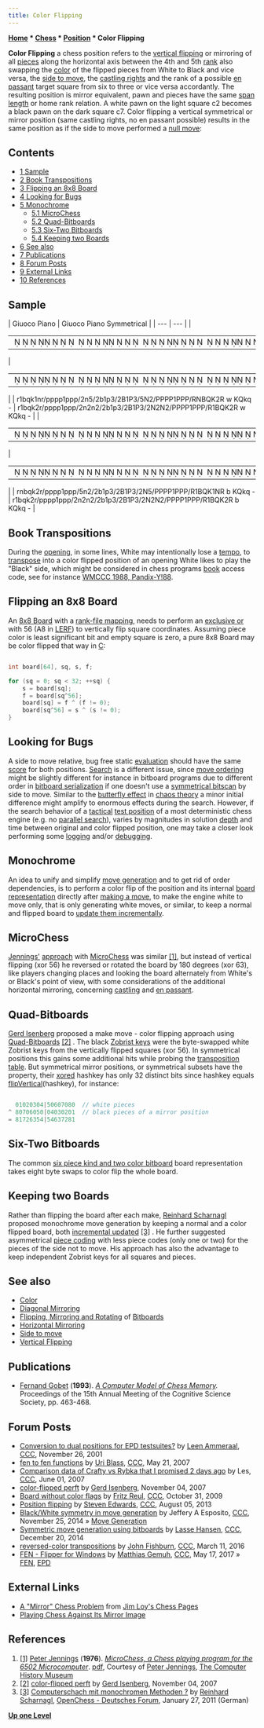 ```yaml
---
title: Color Flipping
---
```

**[Home](Home "Home") * [Chess](Chess "Chess") * [Position](Chess_Position "Chess Position") * Color Flipping**

**Color Flipping** a chess position refers to the [vertical flipping](Vertical_Flipping "Vertical Flipping") or mirroring of all [pieces](Pieces "Pieces") along the horizontal axis between the 4th and 5th [rank](Ranks "Ranks") also swapping the [color](Color "Color") of the flipped pieces from White to Black and vice versa, the [side to move](Side_to_move "Side to move"), the [castling rights](Castling_Rights "Castling Rights") and the rank of a possible [en passant](En_passant "En passant") target square from six to three or vice versa accordantly. The resulting position is mirror equivalent, pawn and pieces have the same [span length](Pawn_Spans "Pawn Spans") or home rank relation. A white pawn on the light square c2 becomes a black pawn on the dark square c7. Color flipping a vertical symmetrical or mirror position (same castling rights, no en passant possible) results in the same position as if the side to move performed a [null move](Null_Move "Null Move"):

## Contents

- [1 Sample](#sample)
- [2 Book Transpositions](#book-transpositions)
- [3 Flipping an 8x8 Board](#flipping-an-8x8-board)
- [4 Looking for Bugs](#looking-for-bugs)
- [5 Monochrome](#monochrome)
  - [5.1 MicroChess](#microchess)
  - [5.2 Quad-Bitboards](#quad-bitboards)
  - [5.3 Six-Two Bitboards](#six-two-bitboards)
  - [5.4 Keeping two Boards](#keeping-two-boards)
- [6 See also](#see-also)
- [7 Publications](#publications)
- [8 Forum Posts](#forum-posts)
- [9 External Links](#external-links)
- [10 References](#references)

## Sample

|  Giuoco Piano
|  Giuoco Piano Symmetrical
|
| --- | --- |
|

|  |
| --- |
|                                                                 ♜ ♝♛♚ ♞♜♟♟♟♟ ♟♟♟  ♞       ♝ ♟     ♗ ♙        ♘  ♙♙♙♙ ♙♙♙♖♘♗♕♔  ♖ |

|

|  |
| --- |
|                                                                 ♜ ♝♛♚  ♜♟♟♟♟ ♟♟♟  ♞  ♞    ♝ ♟     ♗ ♙     ♘  ♘  ♙♙♙♙ ♙♙♙♖ ♗♕♔  ♖ |

|
|  r1bqk1nr/pppp1ppp/2n5/2b1p3/2B1P3/5N2/PPPP1PPP/RNBQK2R w KQkq -
|  r1bqk2r/pppp1ppp/2n2n2/2b1p3/2B1P3/2N2N2/PPPP1PPP/R1BQK2R w KQkq -
|
|

|  |
| --- |
|                                                                 ♜♞♝♛♚  ♜♟♟♟♟ ♟♟♟     ♞    ♝ ♟     ♗ ♙     ♘     ♙♙♙♙ ♙♙♙♖ ♗♕♔ ♘♖ |

|

|  |
| --- |
|                                                                 ♜ ♝♛♚  ♜♟♟♟♟ ♟♟♟  ♞  ♞    ♝ ♟     ♗ ♙     ♘  ♘  ♙♙♙♙ ♙♙♙♖ ♗♕♔  ♖ |

|
|  rnbqk2r/pppp1ppp/5n2/2b1p3/2B1P3/2N5/PPPP1PPP/R1BQK1NR b KQkq -
|  r1bqk2r/pppp1ppp/2n2n2/2b1p3/2B1P3/2N2N2/PPPP1PPP/R1BQK2R b KQkq -
|

## Book Transpositions

During the [opening](Opening "Opening"), in some lines, White may intentionally lose a [tempo](Tempo "Tempo"), to [transpose](Transposition "Transposition") into a color flipped position of an opening White likes to play the "Black" side, which might be considered in chess programs [book](Opening_Book "Opening Book") access code, see for instance [WMCCC 1988, Pandix-Y!88](WMCCC_1988#Pandix-Y.21 "WMCCC 1988").

## Flipping an 8x8 Board

An [8x8 Board](8x8_Board "8x8 Board") with a [rank-file mapping](Squares "Squares"), needs to perform an [exclusive or](General_Setwise_Operations#ExclusiveOr "General Setwise Operations") with 56 (A8 in [LERF](Square_Mapping_Considerations#LittleEndianRankFileMapping "Square Mapping Considerations")) to vertically flip square coordinates. Assuming piece color is least significant bit and empty square is zero, a pure 8x8 Board may be color flipped that way in [C](C "C"):

```C++

int board[64], sq, s, f;

for (sq = 0; sq < 32; ++sq) {
    s = board[sq];
    f = board[sq^56];
    board[sq] = f ^ (f != 0);
    board[sq^56] = s ^ (s != 0);
}

```

## Looking for Bugs

A side to move relative, bug free static [evaluation](Evaluation "Evaluation") should have the same [score](Score "Score") for both positions. [Search](Search "Search") is a different issue, since [move ordering](Move_Ordering "Move Ordering") might be slightly different for instance in bitboard programs due to different order in [bitboard serialization](Bitboard_Serialization "Bitboard Serialization") if one doesn't use a [symmetrical bitscan](Bitboard_Serialization#BlackorWhite "Bitboard Serialization") by side to move. Similar to the [butterfly effect](https://en.wikipedia.org/wiki/Butterfly_effect) in [chaos theory](https://en.wikipedia.org/wiki/Chaos_theory) a minor initial difference might amplify to enormous effects during the search. However, if the search behavior of a [tactical](Tactics "Tactics") [test position](Test-Positions "Test-Positions") of a most deterministic chess engine (e.g. no [parallel search](Parallel_Search "Parallel Search")), varies by magnitudes in solution [depth](Depth "Depth") and time between original and color flipped position, one may take a closer look performing some [logging](Logging "Logging") and/or [debugging](Debugging "Debugging").

## Monochrome

An idea to unify and simplify [move generation](Move_Generation "Move Generation") and to get rid of order dependencies, is to perform a color flip of the position and its internal [board representation](Board_Representation "Board Representation") directly after [making a move](Make_Move "Make Move"), to make the engine white to move only, that is only generating white moves, or similar, to keep a normal and flipped board to [update them incrementally](Incremental_Updates "Incremental Updates").

## MicroChess

[Jennings'](Peter_Jennings "Peter Jennings") [approach](6502#MicroChess "6502") with [MicroChess](MicroChess "MicroChess") was similar <a id="cite-note-1" href="#cite-ref-1">[1]</a>, but instead of vertical flipping (xor 56) he reversed or rotated the board by 180 degrees (xor 63), like players changing places and looking the board alternately from White's or Black's point of view, with some considerations of the additional horizontal mirroring, concerning [castling](Castling "Castling") and [en passant](En_passant "En passant").

## Quad-Bitboards

[Gerd Isenberg](Gerd_Isenberg "Gerd Isenberg") proposed a make move - color flipping approach using [Quad-Bitboards](Quad-Bitboards "Quad-Bitboards") <a id="cite-note-2" href="#cite-ref-2">[2]</a> . The black [Zobrist keys](Zobrist_Hashing "Zobrist Hashing") were the byte-swapped white Zobrist keys from the vertically flipped squares (xor 56). In symmetrical positions this gains some additional hits while probing the [transposition table](Transposition_Table "Transposition Table"). But symmetrical mirror positions, or symmetrical subsets have the property, their [xored](General_Setwise_Operations#ExclusiveOr "General Setwise Operations") hashkey has only 32 distinct bits since hashkey equals [flipVertical](Flipping_Mirroring_and_Rotating#FlipVertically "Flipping Mirroring and Rotating")(hashkey), for instance:

```C++

  01020304|50607080  // white pieces
^ 80706050|04030201  // black pieces of a mirror position
= 81726354|54637281

```

## Six-Two Bitboards

The common [six piece kind and two color bitboard](Bitboard_Board-Definition#SixTwo "Bitboard Board-Definition") board representation takes eight byte swaps to color flip the whole board.

## Keeping two Boards

Rather than flipping the board after each make, [Reinhard Scharnagl](Reinhard_Scharnagl "Reinhard Scharnagl") proposed monochrome move generation by keeping a normal and a color flipped board, both [incremental updated](Incremental_Updates "Incremental Updates") <a id="cite-note-3" href="#cite-ref-3">[3]</a> . He further suggested asymmetrical [piece coding](Pieces#PieceCoding "Pieces") with less piece codes (only one or two) for the pieces of the side not to move. His approach has also the advantage to keep independent Zobrist keys for all squares and pieces.

## See also

- [Color](Color "Color")
- [Diagonal Mirroring](Diagonal_Mirroring "Diagonal Mirroring")
- [Flipping, Mirroring and Rotating](Flipping_Mirroring_and_Rotating "Flipping Mirroring and Rotating") of [Bitboards](Bitboards "Bitboards")
- [Horizontal Mirroring](Horizontal_Mirroring "Horizontal Mirroring")
- [Side to move](Side_to_move "Side to move")
- [Vertical Flipping](Vertical_Flipping "Vertical Flipping")

## Publications

- [Fernand Gobet](Fernand_Gobet "Fernand Gobet") (**1993**). *[A Computer Model of Chess Memory](http://people.brunel.ac.uk/%7Ehsstffg/papers/ModelChessMem/Chess%20Memory.html).* Proceedings of the 15th Annual Meeting of the Cognitive Science Society, pp. 463-468.

## Forum Posts

- [Conversion to dual positions for EPD testsuites?](https://www.stmintz.com/ccc/index.php?id=199005) by [Leen Ammeraal](Leen_Ammeraal "Leen Ammeraal"), [CCC](CCC "CCC"), November 26, 2001
- [fen to fen functions](http://www.talkchess.com/forum/viewtopic.php?t=13923) by [Uri Blass](Uri_Blass "Uri Blass"), [CCC](CCC "CCC"), May 21, 2007
- [Comparison data of Crafty vs Rybka that I promised 2 days ago](http://www.talkchess.com/forum/viewtopic.php?t=14168) by Les, [CCC](CCC "CCC"), June 01, 2007
- [color-flipped perft](http://www.talkchess.com/forum/viewtopic.php?t=17589) by [Gerd Isenberg](Gerd_Isenberg "Gerd Isenberg"), November 04, 2007
- [Board without color flags](http://www.talkchess.com/forum/viewtopic.php?t=30423) by [Fritz Reul](Fritz_Reul "Fritz Reul"), [CCC](CCC "CCC"), October 31, 2009
- [Position flipping](http://www.talkchess.com/forum/viewtopic.php?t=48843) by [Steven Edwards](Steven_Edwards "Steven Edwards"), [CCC](CCC "CCC"), August 05, 2013
- [Black/White symmetry in move generation](http://www.talkchess.com/forum/viewtopic.php?t=54465) by Jeffery A Esposito, [CCC](CCC "CCC"), November 25, 2014 » [Move Generation](Move_Generation "Move Generation")
- [Symmetric move generation using bitboards](http://www.talkchess.com/forum/viewtopic.php?t=54704) by [Lasse Hansen](Lasse_Hansen "Lasse Hansen"), [CCC](CCC "CCC"), December 20, 2014
- [reversed-color transpositions](http://www.talkchess.com/forum/viewtopic.php?p=663148) by [John Fishburn](John_Philip_Fishburn "John Philip Fishburn"), [CCC](CCC "CCC"), March 11, 2016
- [FEN - Flipper for Windows](http://www.talkchess.com/forum/viewtopic.php?t=64003) by [Matthias Gemuh](Matthias_Gemuh "Matthias Gemuh"), [CCC](CCC "CCC"), May 17, 2017 » [FEN](Forsyth-Edwards_Notation "Forsyth-Edwards Notation"), [EPD](Extended_Position_Description "Extended Position Description")

## External Links

- [A "Mirror" Chess Problem](http://www.jimloy.com/chess/mirror1.htm) from [Jim Loy's Chess Pages](http://www.jimloy.com/chess/chess.htm)
- [Playing Chess Against Its Mirror Image](http://www.chessvariants.org/other.dir/mirror.html)

## References

1. <a id="cite-ref-1" href="#cite-note-1">[1]</a> [Peter Jennings](Peter_Jennings "Peter Jennings") (**1976**). *[MicroChess, a Chess playing program for the 6502 Microcomputer](http://www.computerhistory.org/chess/full_record.php?iid=doc-431614f6d8478)*. [pdf](http://archive.computerhistory.org/projects/chess/related_materials/text/4-1.MicroChess_%20Manual_for_6502.Micro-Ware/MicroChessManual.PETER_JENNINGS.062303071.sm.pdf), Courtesy of [Peter Jennings](Peter_Jennings "Peter Jennings"), [The Computer History Museum](The_Computer_History_Museum "The Computer History Museum")
1. <a id="cite-ref-2" href="#cite-note-2">[2]</a> [color-flipped perft](http://www.talkchess.com/forum/viewtopic.php?t=17589) by [Gerd Isenberg](Gerd_Isenberg "Gerd Isenberg"), November 04, 2007
1. <a id="cite-ref-3" href="#cite-note-3">[3]</a> [Computerschach mit monochromen Methoden ?](http://www.open-chess.org/viewtopic.php?f=39&t=1039) by [Reinhard Scharnagl](Reinhard_Scharnagl "Reinhard Scharnagl"), [OpenChess - Deutsches Forum](Computer_Chess_Forums "Computer Chess Forums"), January 27, 2011 (German)

**[Up one Level](Chess_Position "Chess Position")**

